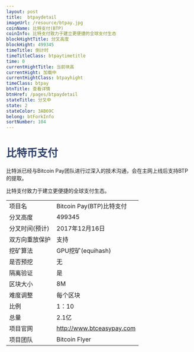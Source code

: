 ```yaml
---
layout: post
title:  btpaydetail
imageUrl: /resource/btpay.jpg
coinName: 比特支付(BTP)
coinInfo: 比特支付致力于建立更便捷的全球支付生态
blockHightTitle: 分叉高度
blockHight: 499345
timeTitle: 倒计时
timeTitleClass: btpaytimetitle
time: 0
currentHightTitle: 当前块高
currentHight: 加载中
currentHightClass: btpayhight
timeClass: btpay
btnTitle: 查看详情
btnHref: /pages/btpaydetail
stateTitle: 分叉中
state: 2
stateColor: 3AB69C
belong: btForkInfo
sortNumber: 104
---
```

<h1 style="color: #2F416A">比特币支付</h1>
<p>比特派已经与Bitcoin Pay团队进行过深入的技术沟通，会在主网上线后支持BTP的提取。
</p>
<p>比特支付致力于建立更便捷的全球支付生态。
</p>
<table class="center">
  <tbody>
    <tr>
        <td class="tablehalf">项目名</td>
        <td class="tablehalf">Bitcoin Pay(BTP)比特支付</td>
    </tr>
    <tr>
        <td>分叉高度</td>
        <td>499345</td>
    </tr>
    <tr>
        <td>分叉时间(预计)</td>
        <td>2017年12月16日</td>
    </tr>
    <tr>
        <td>双方向重放保护</td>
        <td>支持</td>
    </tr>
    <tr>
        <td>挖矿算法</td>
        <td>GPU挖矿(equihash)</td>
    </tr>
    <tr>
        <td>是否预挖</td>
        <td>无</td>
    </tr>
    <tr>
        <td>隔离验证</td>
        <td>是</td>
    </tr>
    <tr>
        <td>区块大小</td>
        <td>8M</td>
    </tr>
    <tr>
        <td>难度调整</td>
        <td>每个区块</td>
    </tr>
    <tr>
        <td>比例</td>
        <td>1：10</td>
    </tr>
    <tr>
        <td>总量</td>
        <td>2.1亿</td>
    </tr>
    <tr>
        <td>项目官网</td>
        <td><a href="http://www.btceasypay.com/" target="_blank">http://www.btceasypay.com</a></td>
    </tr>
    <tr>
        <td>项目团队</td>
        <td>Bitcoin Flyer</td>
    </tr>
  </tbody>
</table>
